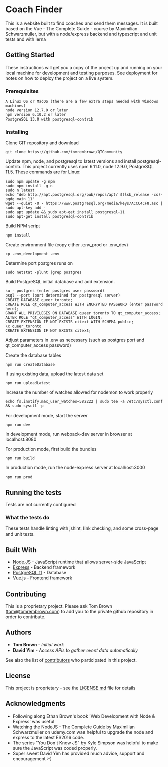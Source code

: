 # Coach Finder

This is a website built to find coaches and send them messages. It is built based on the Vue - The Complete Guide - course by Maximilian Schwarzmuller, but with a node/express backend and typescript and unit tests and with lerna

## Getting Started

These instructions will get you a copy of the project up and running on your local machine for development and testing purposes. See deployment for notes on how to deploy the project on a live system.

### Prerequisites

```
A Linux OS or MacOS (there are a few extra steps needed with Windows machines)
node version 12.7.0 or later
npm version 6.10.2 or later
PostgreSQL 13.0 with postgresql-contrib
```

### Installing

Clone GIT repository and download

```
git clone https://github.com/tomrembrown/QTCommunity
```

Update npm, node, and postgresql to latest versions and install postgresql-contrib. This project currently uses npm 6.11.0, node 12.9.0, PostgreSQL 11.5. These commands are for Linux:

```
sudo npm update -g npm
sudo npm install -g n
sudo n latest
echo "deb http://apt.postgresql.org/pub/repos/apt/ $(lsb_release -cs)-pgdg main 11"
wget --quiet -O - https://www.postgresql.org/media/keys/ACCC4CF8.asc | sudo apt-key add -
sudo apt update && sudo apt-get install postgresql-11
sudo apt-get install postgresql-contrib
```

Build NPM script

```
npm install
```

Create environment file (copy either .env_prod or .env_dev)

```
cp .env_development .env
```

Determine port postgres runs on

```
sudo netstat -plunt |grep postgres
```

Build PostgreSQL initial database and add extension.

```
su - postgres (enter postgres user password)
psql --port (port determined for postgresql server)
CREATE DATABASE queer_toronto;
CREATE ROLE qt_computer_access WITH ENCRYPTED PASSWORD (enter password here);
GRANT ALL PRIVILEGES ON DATABASE queer_toronto TO qt_computer_access;
ALTER ROLE "qt_computer_access" WITH LOGIN;
CREATE EXTENSION IF NOT EXISTS citext WITH SCHEMA public;
\c queer_toronto
CREATE EXTENSION IF NOT EXISTS citext;
```

Adjust parameters in .env as necessary (such as postgres port and qt_computer_access password)

Create the database tables

```
npm run createDatabase
```

If using existing data, upload the latest data set

```
npm run uploadLatest
```

Increase the number of watches allowed for nodemon to work properly

```
echo fs.inotify.max_user_watches=582222 | sudo tee -a /etc/sysctl.conf && sudo sysctl -p
```

For development mode, start the server

```
npm run dev
```

In development mode, run webpack-dev server in browser at localhost:8080

For production mode, first build the bundles

```
npm run build
```

In production mode, run the node-express server at localhost:3000

```
npm run prod
```

## Running the tests

Tests are not currently configured

### What the tests do

These tests handle linting with jshint, link checking, and some cross-page and unit tests.

## Built With

- [Node.JS](https://nodejs.org/) - JavaScript runtime that allows server-side JavaScript
- [Express](https://expressjs.com/) - Backend framework
- [PostgreSQL 11](https://www.postgresql.org/) - Database
- [Vue.js](https://vuejs.org/) - Frontend framework

## Contributing

This is a proprietary project. Please ask Tom Brown (tom@tomrembrown.com) to add you to the private github repository in order to contribute.

## Authors

- **Tom Brown** - _Initial work_
- **David Yim** - _Access APIs to gather event data automatically_

See also the list of [contributors](https://github.com/tomrembrown/QTCommunity/contributors) who participated in this project.

## License

This project is proprietary - see the [LICENSE.md](LICENSE.md) file for details

## Acknowledgments

- Following along Ethan Brown's book 'Web Development with Node & Express' was useful
- Watching the NodeJS - The Complete Guide by Maximilian Schwarzmuller on udemy.com was helpful to upgrade the node and express to the latest ES2016 code.
- The series "You Don't Know JS" by Kyle Simpson was helpful to make sure the JavaScript was coded properly.
- Super sweet David Yim has provided much advice, support and encouragement :-)
